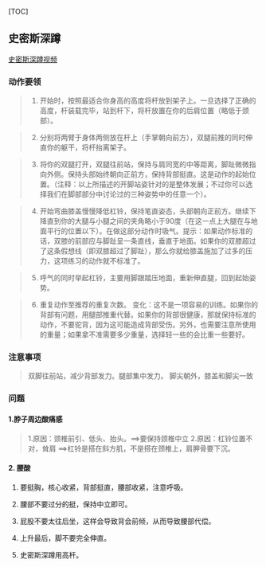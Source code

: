 [TOC]



## 史密斯深蹲

[史密斯深蹲视频](https://www.hiyd.com/dongzuo/530/?gender=1)



### 动作要领

> 1. 开始时，按照最适合你身高的高度将杆放到架子上。一旦选择了正确的高度，杆装载完毕，站到杆下，将杆放置在你的后肩位置（略低于颈部）。

> 2. 分别将两臂于身体两侧放在杆上（手掌朝向前方），双腿前推的同时伸直你的躯干，将杆抬离架子。

> 3. 将你的双腿打开，双腿往前站，保持与肩同宽的中等距离，脚趾微微指向外侧。保持头部始终朝向正前方，保持背部挺直。这是动作的起始位置。（注释：以上所描述的开脚站姿针对的是整体发展；不过你可以选择我们在脚部部分中讨论过的三种姿势中的任意一个）。

> 4. 开始弯曲膝盖慢慢降低杠铃，保持笔直姿态，头部朝向正前方。继续下降直到你的大腿与小腿之间的夹角略小于90度（在这一点上大腿在与地面平行的位置以下）。在做这部分动作时吸气。提示：如果动作标准的话，双膝的前部应与脚趾呈一条直线，垂直于地面。如果你的双膝超过了这条假想线（即双膝超过了脚趾），那么你就给膝盖施加了过多的压力，这项练习的动作就不标准了。

> 5. 呼气的同时举起杠铃，主要用脚跟踏压地面，重新伸直腿，回到起始姿势。

> 6. 重复动作至推荐的重复次数。
变化：这不是一项容易的训练。如果你的背部有问题，用腿部推重代替。如果你的背部很健康，那就保持标准的动作，不要驼背，因为这可能造成背部受伤。另外，也需要注意所使用的重量；如果拿不准需要多少重量，选择轻一些的会比重一些要好。

### 注意事项
> 双脚往前站，减少背部发力。腿部集中发力。
> 脚尖朝外，膝盖和脚尖一致

### 问题
#### 1.脖子周边酸痛感
> 1.原因：颈椎前引、低头、抬头。==>要保持颈椎中立
> 2.原因：杠铃位置不对，耸肩 ==>杠铃是搭在斜方肌，不是搭在颈椎上，肩胛骨要下沉。

#### 2. 腰酸

1. 要挺胸，核心收紧，背部挺直，腰部收紧，注意呼吸。

2. 腰部不要过分的挺，保持中立即可。
3. 屁股不要太往后坐，这样会导致背会前倾，从而导致腰部代偿。
4. 上升最后，脚不要完全伸直。
5. 史密斯深蹲用高杆。